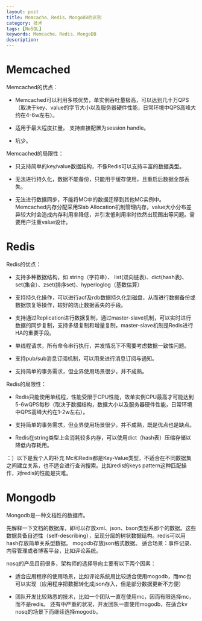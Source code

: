 ```yaml
---
layout: post
title: Memcache、Redis、MongoDB的区别
category: 技术
tags: [NoSQL]
keywords: Memcache、Redis、MongoDB
description: 
---
```


# Memcached #
Memcached的优点：

- Memcached可以利用多核优势，单实例吞吐量极高，可以达到几十万QPS（取决于key、value的字节大小以及服务器硬件性能，日常环境中QPS高峰大约在4-6w左右）。


- 适用于最大程度扛量。
支持直接配置为session handle。


- 坑少。

Memcached的局限性：


- 只支持简单的key/value数据结构，不像Redis可以支持丰富的数据类型。


- 无法进行持久化，数据不能备份，只能用于缓存使用，且重启后数据全部丢失。


- 无法进行数据同步，不能将MC中的数据迁移到其他MC实例中。
Memcached内存分配采用Slab Allocation机制管理内存，value大小分布差异较大时会造成内存利用率降低，并引发低利用率时依然出现踢出等问题。需要用户注重value设计。

# Redis #
Redis的优点： 


- 支持多种数据结构，如 string（字符串）、 list(双向链表)、dict(hash表)、set(集合）、zset(排序set)、hyperloglog（基数估算）


- 支持持久化操作，可以进行aof及rdb数据持久化到磁盘，从而进行数据备份或数据恢复等操作，较好的防止数据丢失的手段。


- 支持通过Replication进行数据复制，通过master-slave机制，可以实时进行数据的同步复制，支持多级复制和增量复制，master-slave机制是Redis进行HA的重要手段。


- 单线程请求，所有命令串行执行，并发情况下不需要考虑数据一致性问题。


- 支持pub/sub消息订阅机制，可以用来进行消息订阅与通知。


- 支持简单的事务需求，但业界使用场景很少，并不成熟。

Redis的局限性：


- Redis只能使用单线程，性能受限于CPU性能，故单实例CPU最高才可能达到5-6wQPS每秒（取决于数据结构，数据大小以及服务器硬件性能，日常环境中QPS高峰大约在1-2w左右）。


- 支持简单的事务需求，但业界使用场景很少，并不成熟，既是优点也是缺点。


- Redis在string类型上会消耗较多内存，可以使用dict（hash表）压缩存储以降低内存耗用。

：）以下是我个人的补充
Mc和Redis都是Key-Value类型，不适合在不同数据集之间建立关系，也不适合进行查询搜索。比如redis的keys pattern这种匹配操作，对redis的性能是灾难。

# Mongodb #
Mongodb是一种文档性的数据库。 

先解释一下文档的数据库，即可以存放xml、json、bson类型系那个的数据。这些数据具备自述性（self-describing），呈现分层的树状数据结构。redis可以用hash存放简单关系型数据。
mogodb存放json格式数据。
适合场景：事件记录、内容管理或者博客平台，比如评论系统。

nosq的产品目前很多，架构师的选择导向主要有以下两个因素：


- 适合应用程序的使用场景，比如评论系统用比较适合使用mogodb，而mc也可以实现（应用程序把数据转化成json存入，但是部分数据更新不方便）


- 团队开发比较熟悉的技术，比如一个团队一直在使用mc，因而有限选择mc，而不是redis。
还有中严重的状况，开发团队一直使用mogodb，在适合kv nosq的场景下而继续选择mogodb。
